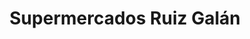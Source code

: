 ---
title: "Supermercados Ruiz Galán"
url: /la-linea-de-la-concepcion/supermercados-ruiz-galan/
shop: Supermarkt
---